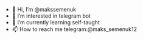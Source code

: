 - 👋 Hi, I’m @makssemenuk
- 👀 I’m interested in telegram bot
- 🌱 I’m currently learning self-taught
- 📫 How to reach me telegram:@maks_semenuk12
